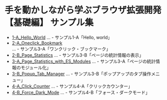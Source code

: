 # 手を動かしながら学ぶブラウザ拡張開発【基礎編】 サンプル集

- [1-A_Hello_World][] ... - サンプル1-A「Hello, world」
- [2-A_Oneclick_Bookmark][] ... - サンプル3-A「ワンクリック・ブックマーク」
- [2-B_Page_Statistics][] ... - サンプル3-B「ページの統計情報の表示」
- [3-A_Page_Statistics_with_ES_Modules][] ... - サンプル3-A「ページの統計情報のモジュール化」
- [3-B_Popup_Tab_Manager][] ... - サンプル3-B「ポップアップのタブ操作メニュー」
- [4-A_Click_Counter][] ... - サンプル4-A「クリックカウンター」
- [4-B_Force_Dark_Mode][] ... - サンプル4-B「フォース・ダークモード」

[1-A_Hello_World]: https://github.com/ueokande/developing-browser-extensions-examples/blob/master/1-A_Hello_World/
[2-A_Oneclick_Bookmark]: https://github.com/ueokande/developing-browser-extensions-examples/blob/master/2-A_Oneclick_Bookmark/
[2-B_Page_Statistics]: https://github.com/ueokande/developing-browser-extensions-examples/blob/master/2-B_Page_Statistics/
[3-A_Page_Statistics_with_ES_Modules]: https://github.com/ueokande/developing-browser-extensions-examples/blob/master/3-A_Page_Statistics_with_ES_Modules/
[3-B_Popup_Tab_Manager]: https://github.com/ueokande/developing-browser-extensions-examples/blob/master/3-B_Popup_Tab_Manager/
[4-A_Click_Counter]: https://github.com/ueokande/developing-browser-extensions-examples/blob/master/4-A_Click_Counter/
[4-B_Force_Dark_Mode]: https://github.com/ueokande/developing-browser-extensions-examples/blob/master/4-B_Force_Dark_Mode/
